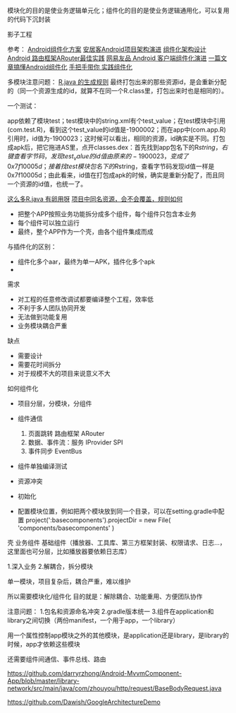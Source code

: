 模块化的目的是使业务逻辑单元化；组件化的目的是使业务逻辑通用化，可以复用的代码下沉封装

影子工程

参考：
[Android组件化方案](https://blog.csdn.net/guiying712/article/details/55213884)
[安居客Android项目架构演进](https://zhuanlan.zhihu.com/p/25420181)
[组件化架构设计](https://www.jianshu.com/p/06931c9b78dc)
[Android 路由框架ARouter最佳实践](https://blog.csdn.net/zhaoyanjun6/article/details/76165252)
[网易友品 Android 客户端组件化演进](https://mp.weixin.qq.com/s/Xvx8hqjTA21sfaCvGEJSUw)
[一篇文章搞懂Android组件化](https://mp.weixin.qq.com/s/g1XIJ7vPl5yj1_thuV6b9Q)
[手把手带你 实践组件化](https://mp.weixin.qq.com/s/8_8gGpkpO2QFNkWgSRBwIg)

多模块注意问题：
[R.java 的生成规则](https://www.wanandroid.com/wenda/show/9067)
最终打包出来的那些资源id，是会重新分配的（同一个资源生成的id，就算不在同一个R.class里，打包出来时也是相同的）。

一个测试：

app依赖了模块test；test模块中的string.xml有个test_value；在test模块中引用(com.test.R)，看到这个test_value的id值是-1900002；而在app中(com.app.R)引用时，id值为-1900023；这时候可以看出，相同的资源，id确实是不同。打包成apk后，把它拖进AS里，点开classes.dex：首先找到app包名下的R$string，右键查看字节码，发现test_value的id值由原来的-1900023，变成了0x7f10005d；接着找test模块包名下的R$string，查看字节码发现id值一样是0x7f10005d；由此看来，id值在打包成apk的时候，确实是重新分配了，而且同一个资源的id值，也统一了。

[这么多R.java 有卵用呀](https://wanandroid.com/wenda/show/9974)
[项目中同名资源，会不会覆盖，规则如何](https://www.wanandroid.com/wenda/show/9088)

* 把整个APP按照业务功能拆分成多个组件，每个组件只包含本业务
* 每个组件可以独立运行
* 最终，整个APP作为一个壳，由各个组件集成而成

与插件化的区别：
* 组件化多个aar，最终为单一APK，插件化多个apk
* 

需求
* 对工程的任意修改调试都要编译整个工程，效率低
* 不利于多人团队协同开发
* 无法做到功能复用
* 业务模块耦合严重

缺点
* 需要设计
* 需要花时间拆分
* 对于规模不大的项目来说意义不大


如何组件化

* 项目分层，分模块，分组件
* 组件通信 
  1. 页面跳转 路由框架 ARouter
  2. 数据、事件流：服务  IProvider SPI
  3. 事件同步 EventBus

* 组件单独编译测试
* 资源冲突
* 初始化
* 配置模块位置，例如把两个模块放到同一个目录，可以在setting.gradle中配置 project(':basecomponents').projectDir = new File( 'components/basecomponents' )


壳
业务组件
基础组件（播放器、工具库、第三方框架封装、权限请求、日志...，这里面也可分层，比如播放器要依赖日志库）



1.深入业务
2.解耦合，拆分模块


单一模块，项目复杂后，耦合严重，难以维护

所以需要模块化/组件化 目的就是：解除耦合、功能重用、方便团队协作

注意问题：
1.包名和资源命名冲突
2.gradle版本统一
3.组件在application和library之间切换（两份manifest，一个用于app，一个library）

用一个属性控制app模块之外的其他模块，是application还是library，是library的时候，app才依赖这些模块

还需要组件间通信、事件总线、路由


https://github.com/darryrzhong/Android-MvvmComponent-App/blob/master/library-network/src/main/java/com/zhouyou/http/request/BaseBodyRequest.java

https://github.com/Dawish/GoogleArchitectureDemo